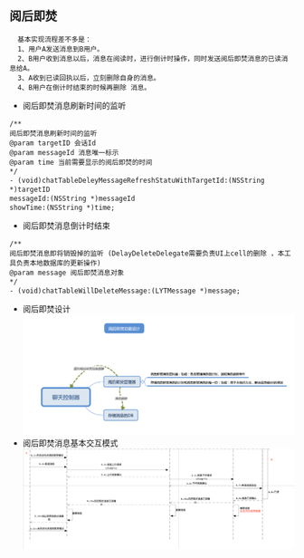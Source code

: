 
## 阅后即焚
``` 
  基本实现流程差不多是：
  1、用户A发送消息到B用户。
  2、B用户收到消息以后，消息在阅读时，进行倒计时操作，同时发送阅后即焚消息的已读消息给A。 
  3、A收到已读回执以后，立刻删除自身的消息。
  4、B用户在倒计时结束的时候再删除 消息。 
```
- 阅后即焚消息刷新时间的监听
```
/**
阅后即焚消息刷新时间的监听
@param targetID 会话Id
@param messageId 消息唯一标示
@param time 当前需要显示的阅后即焚的时间
*/
- (void)chatTableDeleyMessageRefreshStatuWithTargetId:(NSString *)targetID
messageId:(NSString *)messageId
showTime:(NSString *)time;
```
- 阅后即焚消息倒计时结束
```
/**
阅后即焚消息即将销毁掉的监听 (DelayDeleteDelegate需要负责UI上cell的删除 ，本工具负责本地数据库的更新操作)
@param message 阅后即焚消息对象
*/
- (void)chatTableWillDeleteMessage:(LYTMessage *)message;

```
- 阅后即焚设计
![](功能设计.png)
- 阅后即焚消息基本交互模式
![](消息发送模式.png)

